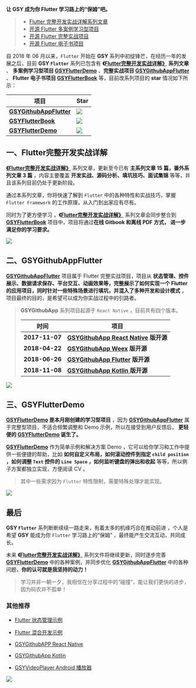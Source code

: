 

**让 GSY 成为你 Flutter 学习路上的“保姆”吧。**

> - [Flutter 完整开发实战详解系列文章](https://juejin.im/user/582aca2ba22b9d006b59ae68/posts)
> - [开源 Flutter 多案例学习型项目](https://github.com/CarGuo/GSYFlutterDemo)
>-  [开源 Flutter 完整实战项目](https://github.com/CarGuo/GSYGithubAppFlutter)
> - [开源 Flutter 电子书项目](https://github.com/CarGuo/GSYFlutterBook)
>



自 2018 年 06 月以来，`Flutter` 开始在 **GSY** 系列中初绽锋芒，在经历一年的发展之后，目前 **GSY `Flutter`** 系列已包含有 **《[Flutter完整开发实战详解》](https://juejin.im/user/582aca2ba22b9d006b59ae68/posts) 系列文章** 、 **多案例学习型项目 [GSYFlutterDemo](https://github.com/CarGuo/GSYFlutterDemo)**  、**完整实战项目 [GSYGithubAppFlutter](https://github.com/CarGuo/GSYGithubAppFlutter)** 、 **Flutter 电子书项目 [GSYFlutterBook](https://github.com/CarGuo/GSYFlutterBook)** 等，目前改系列项目的 **star** 情况如下所示：



项目 |  Star 
----| -- 
**[GSYGithubAppFlutter](https://github.com/CarGuo/GSYGithubAppFlutter)** |[![](https://img.shields.io/github/stars/CarGuo/GSYGithubAppFlutter.svg)](https://github.com/CarGuo/GSYGithubAppFlutter/stargazers)
**[GSYFlutterBook](https://github.com/CarGuo/GSYFlutterBook)** | [![](https://img.shields.io/github/stars/CarGuo/GSYFlutterBook.svg)](https://github.com/CarGuo/GSYFlutterBook/stargazers)
**[GSYFlutterDemo](https://github.com/CarGuo/GSYFlutterDemo)** |[![](https://img.shields.io/github/stars/CarGuo/GSYFlutterDemo.svg?logo=GSYGithubAppFlutter)](https://github.com/CarGuo/GSYFlutterDemo/stargazers)



## 一、Flutter完整开发实战详解

**[《Flutter完整开发实战详解》](https://juejin.im/user/582aca2ba22b9d006b59ae68/posts)** 系列文章，更新至今已有 **主系列文章 15 篇，番外系列文章 3 篇** ，内容主要覆盖 **开发实战、源码分析、填坑技巧、面试集锦** 等等，并且该系列目前仍处于更新阶段。

通过本系列文章，你将快速了解到 `Flutter` 中的各种特性和实战技巧，掌握 `Flutter Framework` 的工作原理，从入门到出家应有尽有。

同时为了更方便学习 ，**《[Flutter完整开发实战详解》](https://juejin.im/user/582aca2ba22b9d006b59ae68/posts)** 系列文章会同步整合到 **[GSYFlutterBook](https://github.com/CarGuo/GSYFlutterBook)** 项目中，项目将通过**在线 Gitbook 和离线 PDF 方式， 进一步满足你的学习要求。**

![](http://img.cdn.guoshuyu.cn/20190628_gsy/image4)


## 二、GSYGithubAppFlutter

**[GSYGithubAppFlutter](https://github.com/CarGuo/GSYGithubAppFlutter)**  项目属于 Flutter 完整实战项目，项目从 **状态管理、控件展示、数据请求保存、平台交互、动画效果等，完整展示了如何实现一个 Flutter 的应用项目，同时针对一些特殊场景进行填坑，并混入了多种开发和设计模式** ，项目最终的目的，是希望可以成为你实战过程中的引路者。 

> **GSYGithubApp** 系列项目起源于 `React Native` ，目前共有四个版本。
>
> 时间 | 项目
> -------- | ---
> **2017-11-07**|**[GSYGithubApp React Native](https://github.com/CarGuo/GSYGithubApp)     版开源**
> **2018-04-22**|**[GSYGithubApp Weex](https://github.com/CarGuo/GSYGithubAppWeex)  版开源**
> **2018-06-26**|**[GSYGithubApp Flutter](https://github.com/CarGuo/GSYGithubAppFlutter)  版开源**
> **2018-11-08**|**[GSYGithubApp Kotlin ](https://github.com/CarGuo/GSYGithubAppKotlin) 版开源**

![](http://img.cdn.guoshuyu.cn/20190628_gsy/image5)

## 三、GSYFlutterDemo

**[GSYFlutterDemo](https://github.com/CarGuo/GSYFlutterDemo) 是本月刚创建的学习型项目**   ，因为 **[GSYGithubAppFlutter](https://github.com/CarGuo/GSYGithubAppFlutter)**   属于完整型项目，不适合频繁调整和 Demo 示例，所以在接受到用户反馈后， **更轻便的 [GSYFlutterDemo](https://github.com/CarGuo/GSYFlutterDemo) 诞生了。**

**[GSYFlutterDemo](https://github.com/CarGuo/GSYFlutterDemo)** 作为简单示例和解决方案 Demo ，它可以给你学习和工作中提供一些便捷的帮助，比如 **如何自定义布局，如何滚动控件到指定 `child position` ，如何调整 `Text` 控件的 `Line Space` ，如何监听键盘的弹出和收起** 等等，所以例子方案都独立实现，方便阅读 CV 。

> 其中一些需求因为 `Flutter` 特性限制，需要特殊处理才能实现。

![](http://img.cdn.guoshuyu.cn/20190628_gsy/image6)

## 最后

**GSY `Flutter`** 系列断断续续一路走来，有着太多的机缘巧合在推动前进 ，个人是希望 **GSY** 能成为你 `Flutter` 学习路上的“保姆” ，最终能产生交流互动，共同成长。

未来 **《[Flutter完整开发实战详解》](https://juejin.im/user/582aca2ba22b9d006b59ae68/posts)** 系列文件将继续更新，同时逐步完善  **[GSYFlutterDemo](https://github.com/CarGuo/GSYFlutterDemo)** 中的各种案例，并同步优化  **[GSYGithubAppFlutter](https://github.com/CarGuo/GSYGithubAppFlutter)** 中的各种问题，**你的认可就是我坚持的动力！**

> 学习并非一朝一夕，我相信在分享过程中的“碰撞”，能让我们更快的进步，因为码农并不孤单！

### 其他推荐

- [Flutter 状态管理示例](https://github.com/CarGuo/state_manager_demo) 

- [Flutter 混合开发示例](https://github.com/CarGuo/flutter_app_lib)

- [GSYGithubAPP React Native](https://github.com/CarGuo/GSYGithubAPP)

- [GSYGithubApp Kotlin](https://github.com/CarGuo/GSYGithubAppKotlin)


- [GSYVideoPlayer Android 播放器](https://github.com/CarGuo/GSYVideoPlayer)


![](http://img.cdn.guoshuyu.cn/20190628_gsy/image7)


